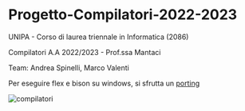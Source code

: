 # Progetto-Compilatori-2022-2023
UNIPA - Corso di laurea triennale in Informatica (2086)

Compilatori A.A 2022/2023 - Prof.ssa Mantaci

Team: Andrea Spinelli, Marco Valenti

Per eseguire flex e bison su windows, si sfrutta un [porting](https://github.com/lexxmark/winflexbison)

![compilatori](https://github.com/ArgonautAstra/Progetto-Compilatori-2023/assets/78497325/3d8f5af9-470e-4a0a-9b39-d7e8757fd7c0)
